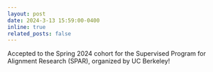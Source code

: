 ```yaml
---
layout: post
date: 2024-3-13 15:59:00-0400
inline: true
related_posts: false
---
```


Accepted to the Spring 2024 cohort for the Supervised Program for Alignment Research (SPAR), organized by UC Berkeley! 
